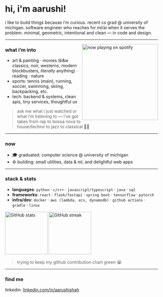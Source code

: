 # hi, i'm aarushi!

i like to build things because i’m curious. recent cs grad @ university of michigan. software engineer who reaches for ml/ai when it serves the problem. minimal, geometric, intentional and clean — in code and design.

---

<a href="https://github.com/kittinan/spotify-github-profile">
  <img src="https://spotify-now-playing-aarushis18.vercel.app/api/view?uid=aarushi18&cover_image=true&theme=default&show_offline=false&background_color=202830&interchange=true&bar_color_cover=true"
       alt="now playing on spotify" align="right" width="250" />
</a>

### what i’m into

* art & painting · movies (b&w classics, noir, westerns, modern blockbusters, <em>literally</em> anything) · reading · nature
* sports: tennis (main), running, soccer, swimming, skiing, backpacking, etc.
* tech: backend & systems, clean apis, tiny services, thoughtful ux

> ask me what i just watched or what i’m listening to — i’ve got takes from rap to bossa nova to house/techno to jazz to classical 🎵🎥
<!-- two-column row: text left, card right -->
<!-- borderless two-column layout using a floated image -->

---
### now
- 🎓 graduated: computer science @ university of michigan
- ⚙️ building: small utilities, data & ml, and delightful web apps
---
### stack & stats
* **languages**: `python` · `c/c++` · `javascript/typescript` · `java` · `sql`
* **frameworks**: `react` · `flask/fastapi` · `spring boot` · `tensorflow` · `pytorch`
* **infra/dev**: `docker` · `aws (lambda, ecs, dynamodb)` · `github actions` · `gradle` · `linux`

<p align="left">

  <!-- GitHub Stats -->
  <picture>
    <source media="(prefers-color-scheme: dark)"
            srcset="https://github-readme-stats.vercel.app/api?username=aarushis18&show_icons=true&hide=stars&count_private=true&include_all_commits=true&theme=dark&bg_color=00000000&hide_border=true&v=2" />
    <source media="(prefers-color-scheme: light)"
            srcset="https://github-readme-stats.vercel.app/api?username=aarushis18&show_icons=true&hide=stars&count_private=true&include_all_commits=true&theme=graywhite&bg_color=00000000&hide_border=true&v=2" />
    <img alt="GitHub stats"
         src="https://github-readme-stats.vercel.app/api?username=aarushis18&show_icons=true&hide=stars&count_private=true&include_all_commits=true&theme=graywhite&bg_color=00000000&hide_border=true&v=2"
         height="140" />
  </picture>
  
  <!-- Streak Stats -->
  <picture>
    <source media="(prefers-color-scheme: dark)"
            srcset="https://streak-stats.demolab.com/?user=aarushis18&theme=dark&hide_border=true&background=00000000&v=2" />
    <source media="(prefers-color-scheme: light)"
            srcset="https://streak-stats.demolab.com/?user=aarushis18&theme=default&hide_border=true&background=00000000&v=2" />
    <img alt="GitHub streak"
         src="https://streak-stats.demolab.com/?user=aarushis18&theme=default&hide_border=true&background=00000000&v=2"
         height="140" />
  </picture>

  <!-- Optional: Top Languages (kept commented) -->
  <!--
  <picture>
    <source media="(prefers-color-scheme: dark)"
            srcset="https://github-readme-stats.vercel.app/api/top-langs/?username=aarushis18&layout=compact&theme=dark&bg_color=00000000&hide_border=true" />
    <source media="(prefers-color-scheme: light)"
            srcset="https://github-readme-stats.vercel.app/api/top-langs/?username=aarushis18&layout=compact&theme=graywhite&bg_color=00000000&hide_border=true" />
    <img alt="Top languages"
         src="https://github-readme-stats.vercel.app/api/top-langs/?username=aarushis18&layout=compact&theme=graywhite&bg_color=00000000&hide_border=true"
         height="140" />
  </picture>
  -->

</p>

>trying to keep my github contribution chart green 😭
---
### find me
linkedin: [linkedin.com/in/aarushishah](https://www.linkedin.com/in/aarushishah)

<!-- notes for future me:
- optionally wire up a github action to update “last watched” (letterboxd)
- keep this short. link out to write‑ups instead of over‑explaining here. -->
